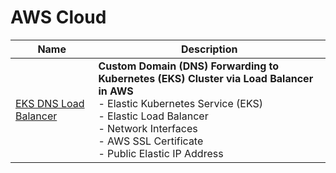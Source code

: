 # AWS Cloud

|Name|Description|
|-----|-----|
|[EKS DNS Load Balancer](/aws-cloud/eks-dns-lb)|**Custom Domain (DNS) Forwarding to Kubernetes (EKS) Cluster via Load Balancer in AWS**<br/>- Elastic Kubernetes Service (EKS)<br /> - Elastic Load Balancer<br /> - Network Interfaces<br /> - AWS SSL Certificate<br /> - Public Elastic IP Address|
